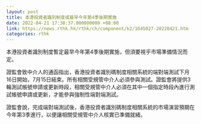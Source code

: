 ```yaml
---
layout: post
title: 本港投資者識別制度或最早今年第4季後期實施
date: 2022-04-21 17:38:37.000000000 +08:00
link: https://news.rthk.hk/rthk/ch/component/k2/1645027-20220421.htm
categories: rthk
---
```


本港投資者識別制度暫定最早今年第4季後期實施，但須要視乎市場準備情況而定。

證監會致中介人的通函指出，香港投資者識別碼制度相關系統的端對端測試下月16日開始，7月15日結束。所有相關受規管中介人必須參與測試。證監會將提供3輪測試帳號申請或更新時段，相關受規管中介人必須在其中一個指定時段內進行測試帳號申請或更新，才能參與強制性端對端測試。

證監會說，完成端對端測試後，香港投資者識別碼制度相關系統的市場演習預期在今年第3季進行，以便讓相關受規管中介人核實已準備就緒。
